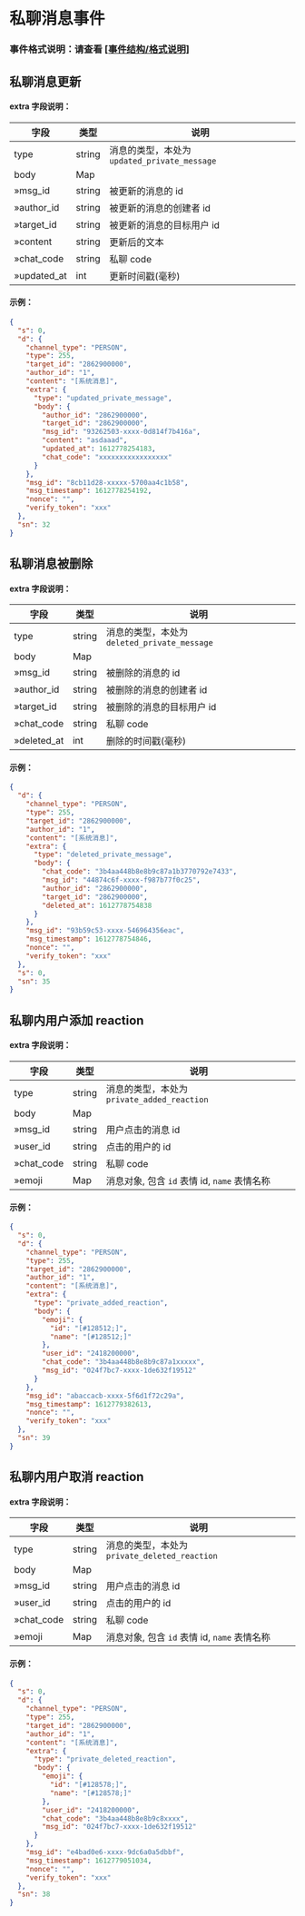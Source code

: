 # 私聊消息事件

### 事件格式说明：请查看 [[事件结构/格式说明]]( https://developer.kaiheila.cn/doc/event/event-introduction )

## 私聊消息更新

#### extra 字段说明：

| 字段        | 类型   | 说明                                         |
| ----------- | ------ | -------------------------------------------- |
| type        | string | 消息的类型，本处为 `updated_private_message` |
| body        | Map    |                                              |
| »msg_id     | string | 被更新的消息的 id                            |
| »author_id  | string | 被更新的消息的创建者 id                      |
| »target_id  | string | 被更新的消息的目标用户 id                    |
| »content    | string | 更新后的文本                                 |
| »chat_code  | string | 私聊 code                                    |
| »updated_at | int    | 更新时间戳(毫秒)                             |

#### 示例：

```json
{
  "s": 0,
  "d": {
    "channel_type": "PERSON",
    "type": 255,
    "target_id": "2862900000",
    "author_id": "1",
    "content": "[系统消息]",
    "extra": {
      "type": "updated_private_message",
      "body": {
        "author_id": "2862900000",
        "target_id": "2862900000",
        "msg_id": "93262503-xxxx-0d814f7b416a",
        "content": "asdaaad",
        "updated_at": 1612778254183,
        "chat_code": "xxxxxxxxxxxxxxxxx"
      }
    },
    "msg_id": "8cb11d28-xxxxx-5700aa4c1b58",
    "msg_timestamp": 1612778254192,
    "nonce": "",
    "verify_token": "xxx"
  },
  "sn": 32
}
```

## 私聊消息被删除

#### extra 字段说明：

| 字段        | 类型   | 说明                                         |
| ----------- | ------ | -------------------------------------------- |
| type        | string | 消息的类型，本处为 `deleted_private_message` |
| body        | Map    |                                              |
| »msg_id     | string | 被删除的消息的 id                            |
| »author_id  | string | 被删除的消息的创建者 id                      |
| »target_id  | string | 被删除的消息的目标用户 id                    |
| »chat_code  | string | 私聊 code                                    |
| »deleted_at | int    | 删除的时间戳(毫秒)                           |

#### 示例：

```json
{
  "d": {
    "channel_type": "PERSON",
    "type": 255,
    "target_id": "2862900000",
    "author_id": "1",
    "content": "[系统消息]",
    "extra": {
      "type": "deleted_private_message",
      "body": {
        "chat_code": "3b4aa448b8e8b9c87a1b3770792e7433",
        "msg_id": "44874c6f-xxxx-f987b77f0c25",
        "author_id": "2862900000",
        "target_id": "2862900000",
        "deleted_at": 1612778754838
      }
    },
    "msg_id": "93b59c53-xxxx-546964356eac",
    "msg_timestamp": 1612778754846,
    "nonce": "",
    "verify_token": "xxx"
  },
  "s": 0,
  "sn": 35
}
```

## 私聊内用户添加 reaction

#### extra 字段说明：

| 字段       | 类型   | 说明                                         |
| ---------- | ------ | -------------------------------------------- |
| type       | string | 消息的类型，本处为 `private_added_reaction`  |
| body       | Map    |                                              |
| »msg_id    | string | 用户点击的消息 id                            |
| »user_id   | string | 点击的用户的 id                              |
| »chat_code | string | 私聊 code                                    |
| »emoji     | Map    | 消息对象, 包含 `id` 表情 id, `name` 表情名称 |

#### 示例：

```json
{
  "s": 0,
  "d": {
    "channel_type": "PERSON",
    "type": 255,
    "target_id": "2862900000",
    "author_id": "1",
    "content": "[系统消息]",
    "extra": {
      "type": "private_added_reaction",
      "body": {
        "emoji": {
          "id": "[#128512;]",
          "name": "[#128512;]"
        },
        "user_id": "2418200000",
        "chat_code": "3b4aa448b8e8b9c87a1xxxxx",
        "msg_id": "024f7bc7-xxxx-1de632f19512"
      }
    },
    "msg_id": "abaccacb-xxxx-5f6d1f72c29a",
    "msg_timestamp": 1612779382613,
    "nonce": "",
    "verify_token": "xxx"
  },
  "sn": 39
}
```

## 私聊内用户取消 reaction

#### extra 字段说明：

| 字段       | 类型   | 说明                                          |
| ---------- | ------ | --------------------------------------------- |
| type       | string | 消息的类型，本处为 `private_deleted_reaction` |
| body       | Map    |                                               |
| »msg_id    | string | 用户点击的消息 id                             |
| »user_id   | string | 点击的用户的 id                               |
| »chat_code | string | 私聊 code                                     |
| »emoji     | Map    | 消息对象, 包含 `id` 表情 id, `name` 表情名称  |

#### 示例：

```json
{
  "s": 0,
  "d": {
    "channel_type": "PERSON",
    "type": 255,
    "target_id": "2862900000",
    "author_id": "1",
    "content": "[系统消息]",
    "extra": {
      "type": "private_deleted_reaction",
      "body": {
        "emoji": {
          "id": "[#128578;]",
          "name": "[#128578;]"
        },
        "user_id": "2418200000",
        "chat_code": "3b4aa448b8e8b9c8xxxx",
        "msg_id": "024f7bc7-xxxx-1de632f19512"
      }
    },
    "msg_id": "e4bad0e6-xxxx-9dc6a0a5dbbf",
    "msg_timestamp": 1612779051034,
    "nonce": "",
    "verify_token": "xxx"
  },
  "sn": 38
}
```
